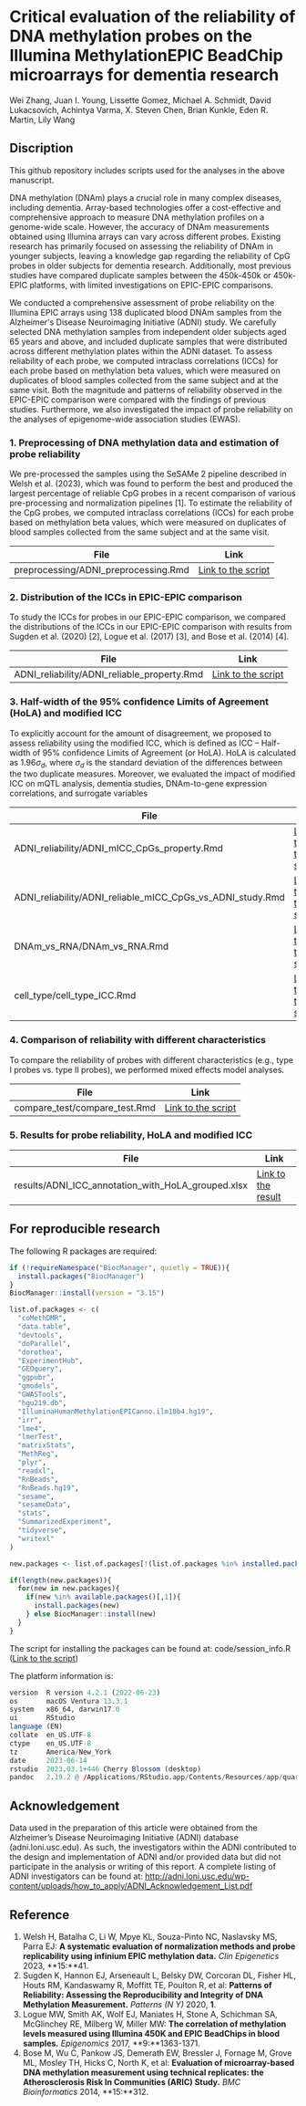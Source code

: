 # Critical evaluation of the reliability of DNA methylation probes on the Illumina MethylationEPIC BeadChip microarrays for dementia research

Wei Zhang, Juan I. Young, Lissette Gomez, Michael A. Schmidt, David Lukacsovich, Achintya Varma, X. Steven Chen, Brian Kunkle, Eden R. Martin, Lily Wang

## Discription

This github repository includes scripts used for the analyses in the above manuscript.

DNA methylation (DNAm) plays a crucial role in many complex diseases, including dementia. Array-based technologies offer a cost-effective and comprehensive approach to measure DNA methylation profiles on a genome-wide scale. However, the accuracy of DNAm measurements obtained using Illumina arrays can vary across different probes. Existing research has primarily focused on assessing the reliability of DNAm in younger subjects, leaving a knowledge gap regarding the reliability of CpG probes in older subjects for dementia research. Additionally, most previous studies have compared duplicate samples between the 450k-450k or 450k-EPIC platforms, with limited investigations on EPIC-EPIC comparisons.

We conducted a comprehensive assessment of probe reliability on the Illumina EPIC arrays using 138 duplicated blood DNAm samples from the Alzheimer's Disease Neuroimaging Initiative (ADNI) study. We carefully selected DNA methylation samples from independent older subjects aged 65 years and above, and included duplicate samples that were distributed across different methylation plates within the ADNI dataset. To assess reliability of each probe, we computed intraclass correlations (ICCs) for each probe based on methylation beta values, which were measured on duplicates of blood samples collected from the same subject and at the same visit. Both the magnitude and patterns of reliability observed in the EPIC-EPIC comparison were compared with the findings of previous studies. Furthermore, we also investigated the impact of probe reliability on the analyses of epigenome-wide association studies (EWAS).



### 1. Preprocessing of DNA methylation data and estimation of probe reliability

We pre-processed the samples using the SeSAMe 2 pipeline described in Welsh et al. (2023), which was found to perform the best and produced the largest percentage of reliable CpG probes in a recent comparison of various pre-processing and normalization pipelines [1]. To estimate the reliability of the CpG probes, we computed intraclass correlations (ICCs) for each probe based on methylation beta values, which were measured on duplicates of blood samples collected from the same subject and at the same visit. 

| File                                 | Link                                                         |
| ------------------------------------ | ------------------------------------------------------------ |
| preprocessing/ADNI_preprocessing.Rmd | [Link to the script](https://github.com/TransBioInfoLab/DNAm-reliability/blob/main/code/preprocessing/ADNI_preprocessing.Rmd) |



### 2. Distribution of the ICCs in EPIC-EPIC comparison 

To study the ICCs for probes in our EPIC-EPIC comparison, we compared the distributions of the ICCs in our EPIC-EPIC comparison with results from Sugden et al. (2020) [2], Logue et al. (2017) [3], and Bose et al. (2014) [4]. 

| File                                        | Link                                                         |
| ------------------------------------------- | ------------------------------------------------------------ |
| ADNI_reliability/ADNI_reliable_property.Rmd | [Link to the script](https://github.com/TransBioInfoLab/DNAm-reliability/blob/main/code/ADNI_reliability/ADNI_reliable_property.Rmd) |



### 3. Half-width of the 95% confidence Limits of Agreement (HoLA) and modified ICC

To explicitly account for the amount of disagreement, we proposed to assess reliability using the modified ICC, which is defined as ICC – Half-width of 95% confidence Limits of Agreement (or HoLA). HoLA is calculated as $1.96\sigma_d$, where $\sigma_d$ is the standard deviation of the differences between the two duplicate measures. Moreover, we evaluated the impact of modified ICC on mQTL analysis, dementia studies, DNAm-to-gene expression correlations, and surrogate variables 

| File                                                       | Link                                                         |
| ---------------------------------------------------------- | ------------------------------------------------------------ |
| ADNI_reliability/ADNI_mICC_CpGs_property.Rmd               | [Link to the script](https://github.com/TransBioInfoLab/DNAm-reliability/blob/main/code/ADNI_reliability/ADNI_mICC_CpGs_property.Rmd) |
| ADNI_reliability/ADNI_reliable_mICC_CpGs_vs_ADNI_study.Rmd | [Link to the script](https://github.com/TransBioInfoLab/DNAm-reliability/blob/main/code/ADNI_reliability/ADNI_reliable_mICC_CpGs_vs_ADNI_study.Rmd) |
| DNAm_vs_RNA/DNAm_vs_RNA.Rmd                                | [Link to the script](https://github.com/TransBioInfoLab/DNAm-reliability/blob/main/code/DNAm_vs_RNA/DNAm_vs_RNA.Rmd) |
| cell_type/cell_type_ICC.Rmd                                | [Link to the script](https://github.com/TransBioInfoLab/DNAm-reliability/blob/main/code/cell_type/cell_type_ICC.Rmd) |



### 4. Comparison of reliability with different characteristics

To compare the reliability of probes with different characteristics (e.g., type I probes vs. type II probes), we performed mixed effects model analyses.

| File                          | Link                                                         |
| ----------------------------- | ------------------------------------------------------------ |
| compare_test/compare_test.Rmd | [Link to the script](https://github.com/TransBioInfoLab/AD-ATN-biomarkers-and-DNAm/blob/main/code/compare_test/compare_test.Rmd) |



### 5. Results for probe reliability, HoLA and modified ICC

| File                                               | Link                                                         |
| -------------------------------------------------- | ------------------------------------------------------------ |
| results/ADNI_ICC_annotation_with_HoLA_grouped.xlsx | [Link to the result](https://github.com/TransBioInfoLab/AD-ATN-biomarkers-and-DNAm/blob/main/results/ADNI_ICC_annotation_with_HoLA_grouped.xlsx) |



## For reproducible research

The following R packages are required:

```r
if (!requireNamespace("BiocManager", quietly = TRUE)){
  install.packages("BiocManager")
}
BiocManager::install(version = "3.15")

list.of.packages <- c(
  "coMethDMR",
  "data.table",
  "devtools",
  "doParallel",
  "dorothea",
  "ExperimentHub",                                
  "GEOquery",                                     
  "ggpubr",    
  "gmodels",
  "GWASTools",  
  "hgu219.db",
  "IlluminaHumanMethylationEPICanno.ilm10b4.hg19",
  "irr",
  "lme4",
  "lmerTest",
  "matrixStats",
  "MethReg",
  "plyr",                                         
  "readxl", 
  "RnBeads",
  "RnBeads.hg19",
  "sesame",
  "sesameData",
  "stats",                                        
  "SummarizedExperiment",                         
  "tidyverse",                                        
  "writexl"
)

new.packages <- list.of.packages[!(list.of.packages %in% installed.packages()[,"Package"])]

if(length(new.packages)){
  for(new in new.packages){
    if(new %in% available.packages()[,1]){
      install.packages(new)
    } else BiocManager::install(new)
  }
} 
```

The script for installing the packages can be found at: code/session_info.R ([Link to the script](https://github.com/TransBioInfoLab/DNAm-reliability/blob/main/code/session_info.R))

The platform information is:

```r
version  R version 4.2.1 (2022-06-23)
os       macOS Ventura 13.3.1
system   x86_64, darwin17.0
ui       RStudio
language (EN)
collate  en_US.UTF-8
ctype    en_US.UTF-8
tz       America/New_York
date     2023-06-14
rstudio  2023.03.1+446 Cherry Blossom (desktop)
pandoc   2.19.2 @ /Applications/RStudio.app/Contents/Resources/app/quarto/bin/tools/ (via rmarkdown)
```



## Acknowledgement

Data used in the preparation of this article were obtained from the Alzheimer’s Disease Neuroimaging Initiative (ADNI) database (adni.loni.usc.edu). As such, the investigators within the ADNI contributed to the design and implementation of ADNI and/or provided data but did not participate in the analysis or writing of this report. A complete listing of ADNI investigators can be found at: http://adni.loni.usc.edu/wp-content/uploads/how_to_apply/ADNI_Acknowledgement_List.pdf



## Reference

1. Welsh H, Batalha C, Li W, Mpye KL, Souza-Pinto NC, Naslavsky MS, Parra EJ: **A systematic evaluation of normalization methods and probe replicability using infinium EPIC methylation data.** *Clin Epigenetics* 2023, **15:**41.
2. Sugden K, Hannon EJ, Arseneault L, Belsky DW, Corcoran DL, Fisher HL, Houts RM, Kandaswamy R, Moffitt TE, Poulton R, et al: **Patterns of Reliability: Assessing the Reproducibility and Integrity of DNA Methylation Measurement.** *Patterns (N Y)* 2020, **1**.
3. Logue MW, Smith AK, Wolf EJ, Maniates H, Stone A, Schichman SA, McGlinchey RE, Milberg W, Miller MW: **The correlation of methylation levels measured using Illumina 450K and EPIC BeadChips in blood samples.** *Epigenomics* 2017, **9:**1363-1371.
4. Bose M, Wu C, Pankow JS, Demerath EW, Bressler J, Fornage M, Grove ML, Mosley TH, Hicks C, North K, et al: **Evaluation of microarray-based DNA methylation measurement using technical replicates: the Atherosclerosis Risk In Communities (ARIC) Study.** *BMC Bioinformatics* 2014, **15:**312.
